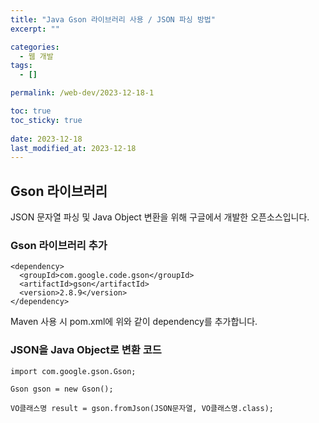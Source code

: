 ```yaml
---
title: "Java Gson 라이브러리 사용 / JSON 파싱 방법"
excerpt: ""

categories:
  - 웹 개발
tags:
  - []

permalink: /web-dev/2023-12-18-1

toc: true
toc_sticky: true
 
date: 2023-12-18
last_modified_at: 2023-12-18
---
```


## Gson 라이브러리

JSON 문자열 파싱 및 Java Object 변환을 위해 구글에서 개발한 오픈소스입니다.

### Gson 라이브러리 추가
```
<dependency>
  <groupId>com.google.code.gson</groupId>
  <artifactId>gson</artifactId>
  <version>2.8.9</version>
</dependency>
```
Maven 사용 시 pom.xml에 위와 같이 dependency를 추가합니다.

### JSON을 Java Object로 변환 코드
```
import com.google.gson.Gson;

Gson gson = new Gson();

VO클래스명 result = gson.fromJson(JSON문자열, VO클래스명.class);

```
